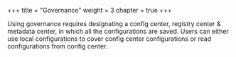 +++
title = "Governance"
weight = 3
chapter = true
+++

Using governance requires designating a config center, registry center & metadata center, in which all the configurations are saved. 
Users can either use local configurations to cover config center configurations or read configurations from config center.

